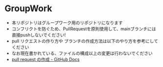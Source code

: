# GroupWork
- 本リポジトリはグループワーク用のリポジトリになります
- コンフリクトを防ぐため、PullRequestを原則使用して、mainブランチには直接pushしないでください!
- pull リクエストの作り方や ブランチの作成方法は以下のやり方を参考にしてください
- なお現在書かれている、ファイルの構成以上の変更は行わないでください
- [pull request の作成 - GitHub Docs](https://docs.github.com/ja/pull-requests/collaborating-with-pull-requests/proposing-changes-to-your-work-with-pull-requests/creating-a-pull-request)
